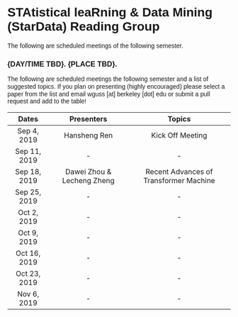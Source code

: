 # <span style="margin: 0px; padding: 0px; border: 0px; font-weight: inherit; font-style: inherit; font-family: Arial; vertical-align: baseline;">STAtistical leaRning & Data Mining (StarData) Reading Group</span> 


<span style="margin: 0px; padding: 0px; border: 0px; font-weight: inherit; font-style: inherit; font-family: Arial; vertical-align: baseline; line-height: 1.2em;">The following are scheduled meetings of the following semester. </span>


### <span style="margin: 0px; padding: 0px; border: 0px; font-weight: inherit; font-style: inherit; font-family: Arial; vertical-align: baseline;">{DAY/TIME TBD}. {PLACE TBD}.</span>


<span style="margin: 0px; padding: 0px; border: 0px; font-weight: inherit; font-style: inherit; font-family: Arial; vertical-align: baseline; line-height: 1.2em;">The following are scheduled meetings the following semester and a list of suggested topics. If you plan on presenting (highly encouraged) please select a paper from the list and email wguss [at] berkeley [dot] edu or submit a pull request and add to the table!</span>


| Dates | Presenters | Topics | 
| :---:         |     :---:      |          :---: |
| Sep 4, 2019  | Hansheng Ren | Kick Off Meeting|
| Sep 11, 2019   | -   | -    |
| Sep 18, 2019 |Dawei Zhou & Lecheng Zheng | Recent Advances of Transformer Machine|
| Sep 25, 2019   | -    | -    |
| Oct 2, 2019   | -    | -    |
| Oct 9, 2019   | -    | -    |
| Oct 16, 2019   | -    | -    |
| Oct 23, 2019   | -    | -    |
| Nov 6, 2019   | -    | -    |
